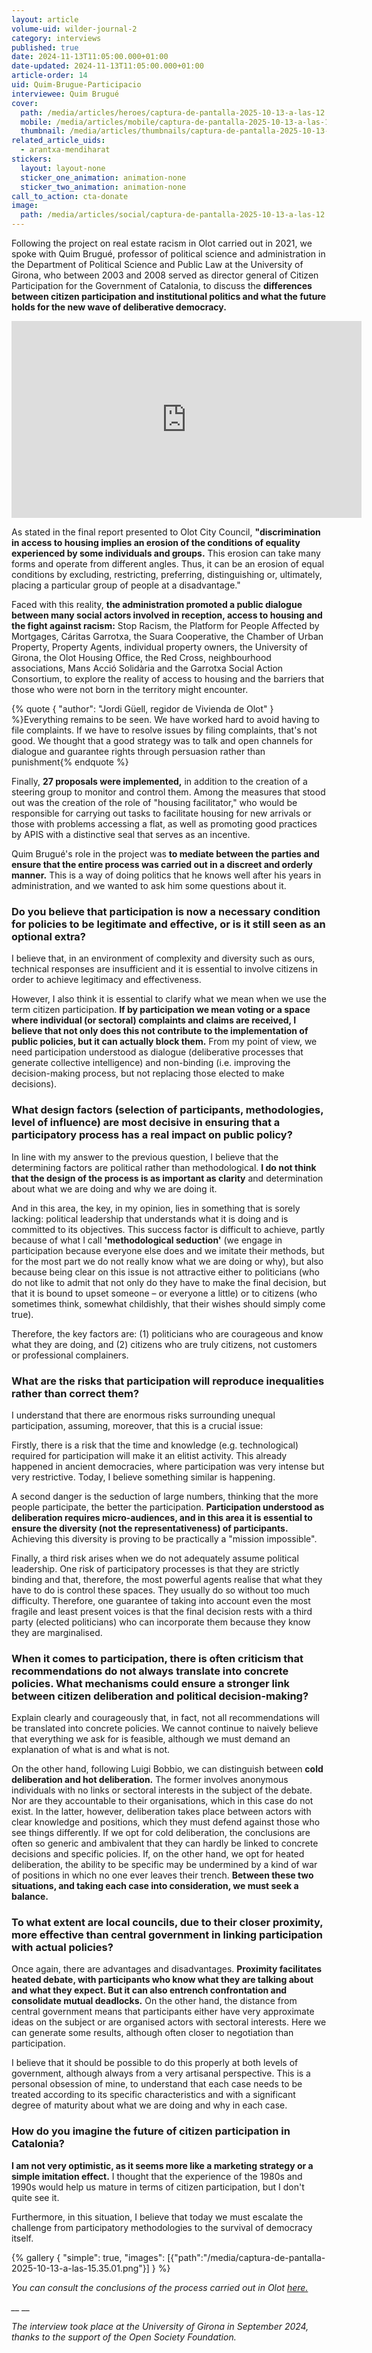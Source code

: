 ```yaml
---
layout: article
volume-uid: wilder-journal-2
category: interviews
published: true
date: 2024-11-13T11:05:00.000+01:00
date-updated: 2024-11-13T11:05:00.000+01:00
article-order: 14
uid: Quim-Brugue-Participacio
interviewee: Quim Brugué
cover:
  path: /media/articles/heroes/captura-de-pantalla-2025-10-13-a-las-12.07.28.png
  mobile: /media/articles/mobile/captura-de-pantalla-2025-10-13-a-las-12.07.28.png
  thumbnail: /media/articles/thumbnails/captura-de-pantalla-2025-10-13-a-las-12.07.28.png
related_article_uids:
  - arantxa-mendiharat
stickers:
  layout: layout-none
  sticker_one_animation: animation-none
  sticker_two_animation: animation-none
call_to_action: cta-donate
image:
  path: /media/articles/social/captura-de-pantalla-2025-10-13-a-las-12.07.28.png
---
```

Following the project on real estate racism in Olot carried out in 2021, we spoke with Quim Brugué, professor of political science and administration in the Department of Political Science and Public Law at the University of Girona, who between 2003 and 2008 served as director general of Citizen Participation for the Government of Catalonia, to discuss the **differences between citizen participation and institutional politics and what the future holds for the new wave of deliberative democracy.**

<iframe width="560" height="315" src="https://www.youtube.com/embed/8aYipmgwKS4?si=qyIXuSXiMyemk98M" title="YouTube video player" frameborder="0" allow="accelerometer; autoplay; clipboard-write; encrypted-media; gyroscope; picture-in-picture; web-share" referrerpolicy="strict-origin-when-cross-origin" allowfullscreen></iframe>

As stated in the final report presented to Olot City Council, **"discrimination in access to housing implies an erosion of the conditions of equality experienced by some individuals and groups.** This erosion can take many forms and operate from different angles. Thus, it can be an erosion of equal conditions by excluding, restricting, preferring, distinguishing or, ultimately, placing a particular group of people at a disadvantage." 

Faced with this reality, **the administration promoted a public dialogue between many social actors involved in reception, access to housing and the fight against racism:** Stop Racism, the Platform for People Affected by Mortgages, Cáritas Garrotxa, the Suara Cooperative, the Chamber of Urban Property, Property Agents, individual property owners, the University of Girona, the Olot Housing Office, the Red Cross, neighbourhood associations, Mans Acció Solidària and the Garrotxa Social Action Consortium, to explore the reality of access to housing and the barriers that those who were not born in the territory might encounter.

{% quote { "author": "Jordi Güell, regidor de Vivienda de Olot" } %}Everything remains to be seen. We have worked hard to avoid having to file complaints. If we have to resolve issues by filing complaints, that's not good. We thought that a good strategy was to talk and open channels for dialogue and guarantee rights through persuasion rather than punishment{% endquote %}

Finally, **27 proposals were implemented,** in addition to the creation of a steering group to monitor and control them. Among the measures that stood out was the creation of the role of "housing facilitator," who would be responsible for carrying out tasks to facilitate housing for new arrivals or those with problems accessing a flat, as well as promoting good practices by APIS with a distinctive seal that serves as an incentive. 

Quim Brugué's role in the project was **to mediate between the parties and ensure that the entire process was carried out in a discreet and orderly manner.** This is a way of doing politics that he knows well after his years in administration, and we wanted to ask him some questions about it.

### **Do you believe that participation is now a necessary condition for policies to be legitimate and effective, or is it still seen as an optional extra?**

I believe that, in an environment of complexity and diversity such as ours, technical responses are insufficient and it is essential to involve citizens in order to achieve legitimacy and effectiveness.

However, I also think it is essential to clarify what we mean when we use the term citizen participation. **If by participation we mean voting or a space where individual (or sectoral) complaints and claims are received, I believe that not only does this not contribute to the implementation of public policies, but it can actually block them.** From my point of view, we need participation understood as dialogue (deliberative processes that generate collective intelligence) and non-binding (i.e. improving the decision-making process, but not replacing those elected to make decisions).

### **What design factors (selection of participants, methodologies, level of influence) are most decisive in ensuring that a participatory process has a real impact on public policy?**

In line with my answer to the previous question, I believe that the determining factors are political rather than methodological. **I do not think that the design of the process is as important as clarity** and determination about what we are doing and why we are doing it. 

And in this area, the key, in my opinion, lies in something that is sorely lacking: political leadership that understands what it is doing and is committed to its objectives. This success factor is difficult to achieve, partly because of what I call **'methodological seduction'** (we engage in participation because everyone else does and we imitate their methods, but for the most part we do not really know what we are doing or why), but also because being clear on this issue is not attractive either to politicians (who do not like to admit that not only do they have to make the final decision, but that it is bound to upset someone – or everyone a little) or to citizens (who sometimes think, somewhat childishly, that their wishes should simply come true).

Therefore, the key factors are: (1) politicians who are courageous and know what they are doing, and (2) citizens who are truly citizens, not customers or professional complainers.

### **What are the risks that participation will reproduce inequalities rather than correct them?**

I understand that there are enormous risks surrounding unequal participation, assuming, moreover, that this is a crucial issue:

Firstly, there is a risk that the time and knowledge (e.g. technological) required for participation will make it an elitist activity. This already happened in ancient democracies, where participation was very intense but very restrictive. Today, I believe something similar is happening.

A second danger is the seduction of large numbers, thinking that the more people participate, the better the participation. **Participation understood as deliberation requires micro-audiences, and in this area it is essential to ensure the diversity (not the representativeness) of participants.** Achieving this diversity is proving to be practically a "mission impossible".

Finally, a third risk arises when we do not adequately assume political leadership. One risk of participatory processes is that they are strictly binding and that, therefore, the most powerful agents realise that what they have to do is control these spaces. They usually do so without too much difficulty. Therefore, one guarantee of taking into account even the most fragile and least present voices is that the final decision rests with a third party (elected politicians) who can incorporate them because they know they are marginalised.

### **When it comes to participation, there is often criticism that recommendations do not always translate into concrete policies. What mechanisms could ensure a stronger link between citizen deliberation and political decision-making?**

Explain clearly and courageously that, in fact, not all recommendations will be translated into concrete policies. We cannot continue to naively believe that everything we ask for is feasible, although we must demand an explanation of what is and what is not.

On the other hand, following Luigi Bobbio, we can distinguish between **cold deliberation and hot deliberation.** The former involves anonymous individuals with no links or sectoral interests in the subject of the debate. Nor are they accountable to their organisations, which in this case do not exist. In the latter, however, deliberation takes place between actors with clear knowledge and positions, which they must defend against those who see things differently. If we opt for cold deliberation, the conclusions are often so generic and ambivalent that they can hardly be linked to concrete decisions and specific policies. If, on the other hand, we opt for heated deliberation, the ability to be specific may be undermined by a kind of war of positions in which no one ever leaves their trench. **Between these two situations, and taking each case into consideration, we must seek a balance.**

### **To what extent are local councils, due to their closer proximity, more effective than central government in linking participation with actual policies?**

Once again, there are advantages and disadvantages. **Proximity facilitates heated debate, with participants who know what they are talking about and what they expect. But it can also entrench confrontation and consolidate mutual deadlocks.** On the other hand, the distance from central government means that participants either have very approximate ideas on the subject or are organised actors with sectoral interests. Here we can generate some results, although often closer to negotiation than participation.

I believe that it should be possible to do this properly at both levels of government, although always from a very artisanal perspective. This is a personal obsession of mine, to understand that each case needs to be treated according to its specific characteristics and with a significant degree of maturity about what we are doing and why in each case.

### **How do you imagine the future of citizen participation in Catalonia?**

**I am not very optimistic, as it seems more like a marketing strategy or a simple imitation effect.** I thought that the experience of the 1980s and 1990s would help us mature in terms of citizen participation, but I don't quite see it.

Furthermore, in this situation, I believe that today we must escalate the challenge from participatory methodologies to the survival of democracy itself.

{% gallery { "simple": true, "images": [{"path":"/media/captura-de-pantalla-2025-10-13-a-las-15.35.01.png"}] } %}

*You can consult the conclusions of the process carried out in Olot [here.](https://seu-e.cat/documents/674390/8280911/DRET+NO+DISCRIMINACI%C3%93.pdf/96bdbff9-788b-4d26-82e5-54cf8678f3c5)*

*\_\_ \_\_*

*The interview took place at the University of Girona in September 2024, thanks to the support of the Open Society Foundation.*

